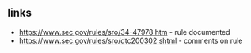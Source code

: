 
## links
- https://www.sec.gov/rules/sro/34-47978.htm - rule documented
- https://www.sec.gov/rules/sro/dtc200302.shtml - comments on rule
